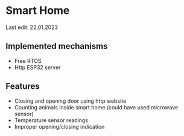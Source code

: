 # Smart Home
Last edit: 22.01.2023

## Implemented mechanisms
- Free RTOS
- Http ESP32 server

## Features

- Closing and opening door using http website
- Counting animals inside smart home (could have used microwave sensor)
- Temperature sensor readings 
- Improper opening/closing indication